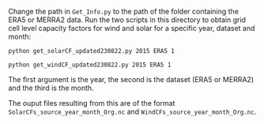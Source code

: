 Change the path in ```Get_Info.py``` to the path of the folder containing the ERA5 or MERRA2 data.
Run the two scripts in this directory to obtain grid cell level capacity factors for wind and solar for a specific year, dataset and month:

```python get_solarCF_updated230822.py 2015 ERA5 1```

```python get_windCF_updated230822.py 2015 ERA5 1```

The first argument is the year, the second is the dataset (ERA5 or MERRA2) and the third is the month.

The ouput files resulting from this are of the format ```SolarCFs_source_year_month_Org.nc``` and ```WindCFs_source_year_month_Org.nc```. 